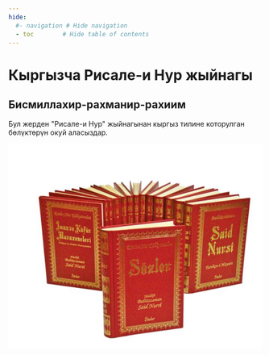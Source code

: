 ```yaml
---
hide:
  #- navigation # Hide navigation
  - toc        # Hide table of contents
---
```

# Кыргызча Рисале-и Нур жыйнагы

## Бисмиллахир-рахманир-рахиим
Бул жерден "Рисале-и Нур" жыйнагынан кыргыз тилине которулган бөлүктөрүн окуй аласыздар.

<p align="center">
  <img src="imgs/book.jpeg" />
</p>